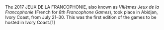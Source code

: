 The 2017 JEUX DE LA FRANCOPHONIE, also known as _VIIIèmes Jeux de la Francophonie_ (French for _8th Francophone Games_), took place in Abidjan, Ivory Coast, from July 21–30. This was the first edition of the games to be hosted in Ivory Coast.[1]
